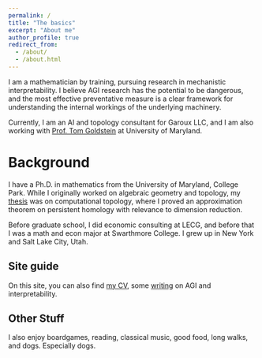 ```yaml
---
permalink: /
title: "The basics"
excerpt: "About me"
author_profile: true
redirect_from: 
  - /about/
  - /about.html
---
```


I am a mathematician by training, pursuing research in mechanistic interpretability. I believe AGI research has the potential to be dangerous, and the most effective preventative measure is a clear framework for understanding the internal workings of the underlying machinery.

Currently, I am an AI and topology consultant for Garoux LLC, and I am also working with [Prof. Tom Goldstein](http://www.cs.umd.edu/~tomg/) at University of Maryland.

Background
======
I have a Ph.D. in mathematics from the University of Maryland, College Park. While I originally worked on algebraic geometry and topology, my [thesis](https://drum.lib.umd.edu/handle/1903/29249) was on computational topology, where I proved an approximation theorem on persistent homology with relevance to dimension reduction.

Before graduate school, I did economic consulting at LECG, and before that I was a math and econ major at Swarthmore College. I grew up in New York and Salt Lake City, Utah.

Site guide
------
On this site, you can also find [my CV](link), some [writing](link) on AGI and interpretability.

Other Stuff
------
I also enjoy boardgames, reading, classical music, good food, long walks, and dogs. Especially dogs.